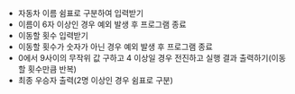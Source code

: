 - 자동차 이름 쉼표로 구분하여 입력받기
- 이름이 6자 이상인 경우 예외 발생 후 프로그램 종료
- 이동할 횟수 입력받기
- 이동할 횟수가 숫자가 아닌 경우 예외 발생 후 프로그램 종료
- 0에서 9사이의 무작위 값 구하고 4 이상일 경우 전진하고 실행 결과 출력하기(이동할 횟수만큼 반복)
- 최종 우승자 출력(2명 이상인 경우 쉼표로 구분)